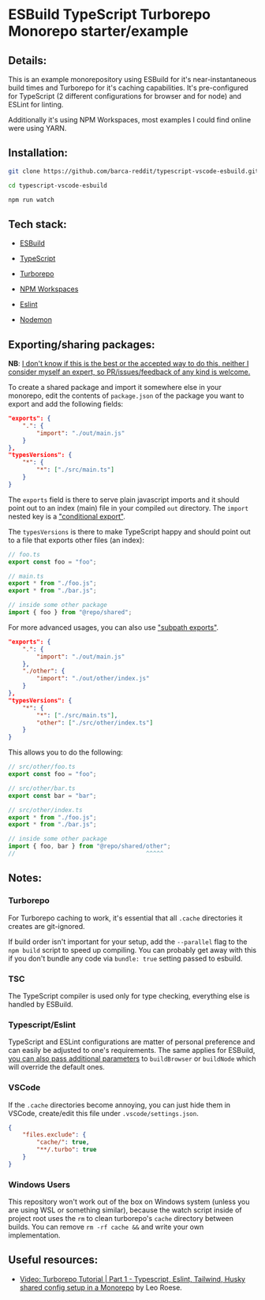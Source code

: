 # ESBuild TypeScript Turborepo Monorepo starter/example

## Details:

This is an example monorepository using ESBuild for it's near-instantaneous build times and Turborepo for it's caching capabilities. It's pre-configured for TypeScript (2 different configurations for browser and for node) and ESLint for linting.

Additionally it's using NPM Workspaces, most examples I could find online were using YARN.

## Installation:

```sh
git clone https://github.com/barca-reddit/typescript-vscode-esbuild.git

cd typescript-vscode-esbuild

npm run watch
```

## Tech stack:

-   [ESBuild](esbuild.github.io/)

-   [TypeScript](https://www.typescriptlang.org/)

-   [Turborepo](https://turborepo.org/)

-   [NPM Workspaces](https://docs.npmjs.com/cli/v8/using-npm/workspaces)

-   [Eslint](https://eslint.org/)

-   [Nodemon](https://nodemon.io/)

## Exporting/sharing packages:

**NB**: <ins>I don't know if this is the best or the accepted way to do this, neither I consider myself an expert, so PR/issues/feedback of any kind is welcome.</ins>

To create a shared package and import it somewhere else in your monorepo, edit the contents of `package.json` of the package you want to export and add the following fields:

```json
"exports": {
    ".": {
        "import": "./out/main.js"
    }
},
"typesVersions": {
    "*": {
        "*": ["./src/main.ts"]
    }
}
```

The `exports` field is there to serve plain javascript imports and it should point out to an index (main) file in your compiled `out` directory. The `import` nested key is a ["conditional export"](https://nodejs.org/docs/latest-v16.x/api/packages.html#conditional-exports).

The `typesVersions` is there to make TypeScript happy and should point out to a file that exports other files (an index):

```ts
// foo.ts
export const foo = "foo";

// main.ts
export * from "./foo.js";
export * from "./bar.js";

// inside some other package
import { foo } from "@repo/shared";
```

For more advanced usages, you can also use ["subpath exports"](https://nodejs.org/docs/latest-v16.x/api/packages.html#subpath-exports).

```json
"exports": {
    ".": {
        "import": "./out/main.js"
    },
    "./other": {
        "import": "./out/other/index.js"
    }
},
"typesVersions": {
    "*": {
        "*": ["./src/main.ts"],
        "other": ["./src/other/index.ts"]
    }
}
```

This allows you to do the following:

```ts
// src/other/foo.ts
export const foo = "foo";

// src/other/bar.ts
export const bar = "bar";

// src/other/index.ts
export * from "./foo.js";
export * from "./bar.js";

// inside some other package
import { foo, bar } from "@repo/shared/other";
//                                     ^^^^^
```

## Notes:

### Turborepo

For Turborepo caching to work, it's essential that all `.cache` directories it creates are git-ignored.

If build order isn't important for your setup, add the `--parallel` flag to the `npm build` script to speed up compiling. You can probably get away with this if you don't bundle any code via `bundle: true` setting passed to esbuild.

### TSC

The TypeScript compiler is used only for type checking, everything else is handled by ESBuild.

### Typescript/Eslint

TypeScript and ESLint configurations are matter of personal preference and can easily be adjusted to one's requirements. The same applies for ESBuild, [you can also pass additional parameters](packages/config/esbuild/build-browser.mjs#L14) to `buildBrowser` or `buildNode` which will override the default ones.

### VSCode

If the `.cache` directories become annoying, you can just hide them in VSCode, create/edit this file under `.vscode/settings.json`.

```json
{
    "files.exclude": {
        "cache/": true,
        "**/.turbo": true
    }
}
```

### Windows Users

This repository won't work out of the box on Windows system (unless you are using WSL or something similar), because the watch script inside of project root uses the `rm` to clean turborepo's `cache` directory between builds. You can remove `rm -rf cache &&` and write your own implementation.

## Useful resources:

-   [Video: Turborepo Tutorial | Part 1 - Typescript, Eslint, Tailwind, Husky shared config setup in a Monorepo](https://www.youtube.com/watch?v=YQLw5kJ1yrQ) by Leo Roese.
